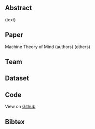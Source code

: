 ## Abstract

(text)

## Paper

Machine Theory of Mind
(authors)
(others)

## Team

## Dataset

## Code

View on [Github](https://github.com/SamsonYuBaiJian/machine-tom)

## Bibtex
